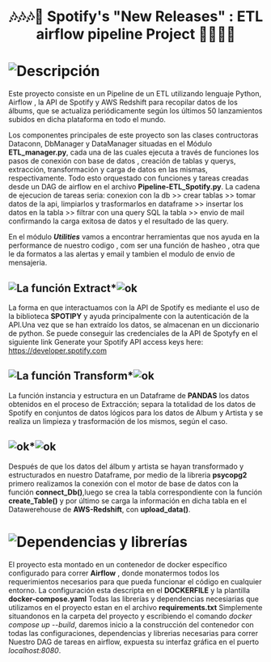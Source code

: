 
# <h1 align="center">:notes::notes::notes::rocket: Spotify's "New Releases" : ETL airflow pipeline Project :rocket::notes::notes::notes:</h1> 

# ![Descripción](https://img.shields.io/badge/DESCRIPCION-7B9AE6?style=plastic) 

Este proyecto consiste en un Pipeline de un ETL utilizando lenguaje Python, Airflow , la API de Spotify y AWS Redshift para recopilar datos de los álbums, que se actualiza periódicamente según los últimos 50 lanzamientos subidos en dicha plataforma en todo el mundo.

Los componentes principales de este proyecto son las clases contructoras Dataconn, DbManager y  DataManager situadas en el Módulo __ETL_manager.py__, cada una de las cuales ejecuta a través de funciones los pasos de conexión con base de datos , creación de tablas y querys, extracción, transformación y carga de datos en las mismas, respectivamente. 
Todo esto orquestado con funciones y tareas creadas desde un DAG de airflow en el archivo __Pipeline-ETL_Spotify.py__.
La cadena de ejecucion de tareas seria:
conexion con la db >>  crear tablas >> tomar datos de la api, limpiarlos y trasformarlos en dataframe >> insertar los datos en la tabla >> filtrar con una query SQL la tabla >> envio de mail confirmando la carga exitosa de datos y el resultado de las query.

En el módulo __*Utilities*__ vamos a encontrar herramientas que nos ayuda en la performance de nuestro codigo , com ser una función de hasheo , otra que le da formatos a las alertas y email y tambien el modulo de envio de mensajeria.


## ![La función Extract ](https://img.shields.io/badge/LA_FUNCION_EXTRACT-8A2BE2)*![ok ](https://img.shields.io/badge/data_exctract()-orange) #

La forma en que interactuamos con la API de Spotify es mediante el uso de la biblioteca __SPOTIPY__ y ayuda principalmente con la autenticación de la API.Una vez que se han extraído los datos, se almacenan en un diccionario de python.
Se puede conseguir las credenciales de la API de Spotyfy en el siguiente link
Generate your Spotify API access keys here: https://developer.spotify.com

## ![La función Transform ](https://img.shields.io/badge/LA_FUNCION_TRANSFORM-8A2BE2)*![ok ](https://img.shields.io/badge/data__trasnform()-orange) #

La función instancia y estructura en un Dataframe de __PANDAS__ los datos obtenidos en el proceso de Extracción; separa la totalidad de los datos de Spotify en conjuntos de datos lógicos para los datos de Album y Artista y se realiza un limpieza y trasformación de los mismos, según el caso.

## ![ok ](https://img.shields.io/badge/LA_FUNCION_LOAD-8A2BE2)*![ok ](https://img.shields.io/badge/data__upload()-orange) #

Después de que los datos del álbum y artista se hayan transformado y estructurados en nuestro Dataframe, por medio de la libreria __psycopg2__ primero realizamos la conexión con el motor de base de datos con la función __connect_Db()__,luego se crea la tabla correspondiente con la función __create_Table()__ y por último se carga la información en dicha tabla en el Datawerehouse de __AWS-Redshift__, con __upload_data()__.


# ![Dependencias y librerías ](https://img.shields.io/badge/DEPENDENCIAS_Y_LIBRERIAS-7B9AE6?style=plastic) #

El proyecto esta montado en un contenedor de docker específico configurado para correr __Airflow__ , donde monatermos todos los 
requerimientos necesarios para que pueda funcionar el código en cualquier entorno.
La configuración esta descripta en el __DOCKERFILE__ y la plantilla __docker-compose.yaml__
Todas las librerías y dependencias necesiarias que utilizamos en el proyecto estan en el archivo __requirements.txt__
Simplemente situandonos en la carpeta del proyecto y escribiendo el comando *docker compose up --build*, daremos inicio a la construcción del contenedor con todas las configuraciones, dependencias y librerias necesarias para correr Nuestro DAG de tareas en airflow, expuesta su interfaz gráfica en el puerto *localhost:8080*.

